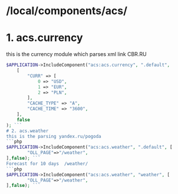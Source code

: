 # /local/components/acs/
# 1. acs.currency
this is the currency module which parses xml link CBR.RU
```php 
$APPLICATION->IncludeComponent("acs:acs.currency", ".default",
	[
		"CURR" => [
			0 => "USD",
			1 => "EUR",
			2 => "PLN",
		],
		"CACHE_TYPE" => "A",
		"CACHE_TIME" => "3600",
	],
	false
); ```
# 2. acs.weather
this is the parsing yandex.ru/pogoda
```php 
$APPLICATION->IncludeComponent("acs:acs.weather", ".default", [
        "OLL_PAGE"=>"/weather",
],false); ```
Forecast for 10 days  /weather/
```php 
$APPLICATION->IncludeComponent("acs:acs.weather", "weather", [
        "OLL_PAGE"=>"/weather",
],false); ```
